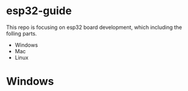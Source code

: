 # esp32-guide
This repo is focusing on esp32 board development, which including the folling parts.
  * Windows
  * Mac
  * Linux

# Windows 
